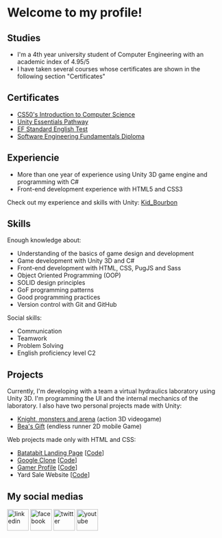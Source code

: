 # Welcome to my profile!

## Studies
- I'm a 4th year university student of Computer Engineering with an academic index of 4.95/5
- I have taken several courses whose certificates are shown in the following section "Certificates"

## Certificates
- [CS50's Introduction to Computer Science](https://courses.edx.org/certificates/07a19c2ddae94799aa8db6c68cbe9e3e)
- [Unity Essentials Pathway](https://www.credly.com/badges/b21ed9fa-3804-475a-a709-f61fe2c61620)
- [EF Standard English Test](https://www.efset.org/cert/8DLqB2)
- [Software Engineering Fundamentals Diploma](https://platzi.com/p/Kid_Bourbon/curso/1098-ingenieria/diploma/detalle/)

## Experiencie
- More than one year of experience using Unity 3D game engine and programming with C#
- Front-end development experience with HTML5 and CSS3

Check out my experience and skills with Unity: [Kid_Bourbon](https://learn.unity.com/u/5fcac86aedbc2a0020b1f7a6?tab=profile)

## Skills
Enough knowledge about:
- Understanding of the basics of game design and development
- Game development with Unity 3D and C#
- Front-end development with HTML, CSS, PugJS and Sass
- Object Oriented Programming (OOP)
- SOLID design principles
- GoF programming patterns
- Good programming practices
- Version control with Git and GitHub

Social skills:
- Communication
- Teamwork
- Problem Solving
- English proficiency level C2
 
## Projects
Currently, I'm developing with a team a virtual hydraulics laboratory using Unity 3D. I'm programming the UI and the internal mechanics of the laboratory. I also have two personal projects made with Unity:
- [Knight, monsters and arena](https://github.com/KidBourbon/knight-monsters-arena) (action 3D videogame)
- [Bea's Gift](https://github.com/KidBourbon/bea-gift) (endless runner 2D mobile Game)

Web projects made only with HTML and CSS:
- [Batatabit Landing Page](https://kidbourbon.github.io/batatabit-landing-page/) [[Code](https://github.com/KidBourbon/batatabit-landing-page)]
- [Google Clone](https://kidbourbon.github.io/google-clone/) [[Code](https://github.com/KidBourbon/google-clone)]
- [Gamer Profile](https://kidbourbon.github.io/gamer-profile/) [[Code](https://github.com/KidBourbon/gamer-profile)]
- Yard Sale Website [[Code](https://github.com/KidBourbon/yard-sale-website)]

## My social medias
<a href="https://www.linkedin.com/in/leonardo-collazo-klenina" target="_blank"> <img src="https://img.icons8.com/fluency/48/linkedin.png" alt="linkedin" width="50" height="50"/></a>
<a href="https://www.facebook.com/leonardo.collazo.klenina" target="_blank"> <img src="https://img.icons8.com/fluency/48/facebook-new.png" alt="facebook" width="50" height="50"/></a>
<a href="https://twitter.com/KidBourbon6" target="_blank"> <img src="https://img.icons8.com/fluency/48/twitter.png" alt="twitter" width="50" height="50"/></a>
<a href="https://www.youtube.com/channel/UCUVv_L27fI0xbvdScYOGm2A" target="_blank"> <img src="https://img.icons8.com/3d-fluency/94/youtube-play.png" alt="youtube" width="50" height="50"/></a>
